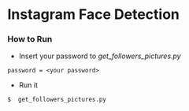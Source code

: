 # Instagram Face Detection

### How to Run

  - Insert your password to *get_followers_pictures.py* 
 ```
password = <your password>
```
  - Run it 
 ```
$  get_followers_pictures.py
```

